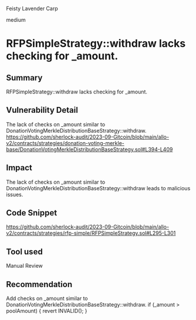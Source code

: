 Feisty Lavender Carp

medium

# RFPSimpleStrategy::withdraw lacks checking for _amount.
## Summary
RFPSimpleStrategy::withdraw lacks checking for _amount.

## Vulnerability Detail
The lack of checks on _amount similar to DonationVotingMerkleDistributionBaseStrategy::withdraw.
https://github.com/sherlock-audit/2023-09-Gitcoin/blob/main/allo-v2/contracts/strategies/donation-voting-merkle-base/DonationVotingMerkleDistributionBaseStrategy.sol#L394-L409

## Impact
The lack of checks on _amount similar to DonationVotingMerkleDistributionBaseStrategy::withdraw leads to malicious issues.

## Code Snippet
https://github.com/sherlock-audit/2023-09-Gitcoin/blob/main/allo-v2/contracts/strategies/rfp-simple/RFPSimpleStrategy.sol#L295-L301

## Tool used

Manual Review

## Recommendation
Add checks on _amount similar to DonationVotingMerkleDistributionBaseStrategy::withdraw.
        if (_amount > poolAmount) {
            revert INVALID();
        }